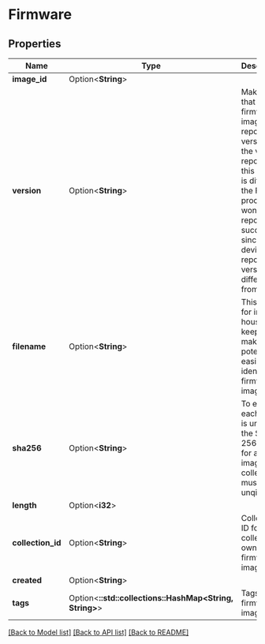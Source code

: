 # Firmware

## Properties

Name | Type | Description | Notes
------------ | ------------- | ------------- | -------------
**image_id** | Option<**String**> |  | [optional]
**version** | Option<**String**> | Make sure that the firmware image reports this version. If the version reported by this image is different the FOTA process won't be reported as successful since the device will report a version different from this. | [optional]
**filename** | Option<**String**> | This is just for internal house keeping, making it potentially easier to identify the firmware image. | [optional]
**sha256** | Option<**String**> | To ensure each image is unique the SHA-256 hash for all images in a collection must be unqique | [optional]
**length** | Option<**i32**> |  | [optional]
**collection_id** | Option<**String**> | Collection ID for the collection owning the firmware image. | [optional]
**created** | Option<**String**> |  | [optional]
**tags** | Option<**::std::collections::HashMap<String, String>**> | Tags for firmware image. | [optional]

[[Back to Model list]](../README.md#documentation-for-models) [[Back to API list]](../README.md#documentation-for-api-endpoints) [[Back to README]](../README.md)


